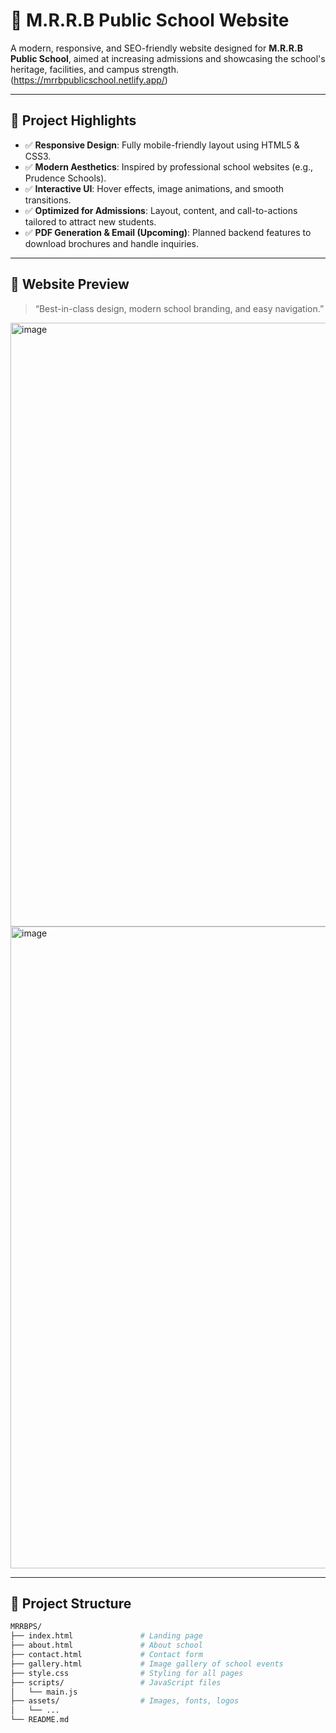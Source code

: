 
# 🏫 M.R.R.B Public School Website 

A modern, responsive, and SEO-friendly website designed for **M.R.R.B Public School**, aimed at increasing admissions and showcasing the school's heritage, facilities, and campus strength.
(https://mrrbpublicschool.netlify.app/)


---

## 🚀 Project Highlights

- ✅ **Responsive Design**: Fully mobile-friendly layout using HTML5 & CSS3.
- ✅ **Modern Aesthetics**: Inspired by professional school websites (e.g., Prudence Schools).
- ✅ **Interactive UI**: Hover effects, image animations, and smooth transitions.
- ✅ **Optimized for Admissions**: Layout, content, and call-to-actions tailored to attract new students.
- ✅ **PDF Generation & Email (Upcoming)**: Planned backend features to download brochures and handle inquiries.

---

## 📸 Website Preview

> “Best-in-class design, modern school branding, and easy navigation.”

<img width="1918" height="966" alt="image" src="https://github.com/user-attachments/assets/12e125f5-f6ea-445f-8e04-8013fee58edf" />
<img width="1917" height="1027" alt="image" src="https://github.com/user-attachments/assets/795aa1af-eebe-460d-b3d4-6e2984834815" />


---

## 📁 Project Structure

```bash
MRRBPS/
├── index.html               # Landing page
├── about.html               # About school
├── contact.html             # Contact form
├── gallery.html             # Image gallery of school events
├── style.css                # Styling for all pages
├── scripts/                 # JavaScript files
│   └── main.js
├── assets/                  # Images, fonts, logos
│   └── ...
└── README.md



